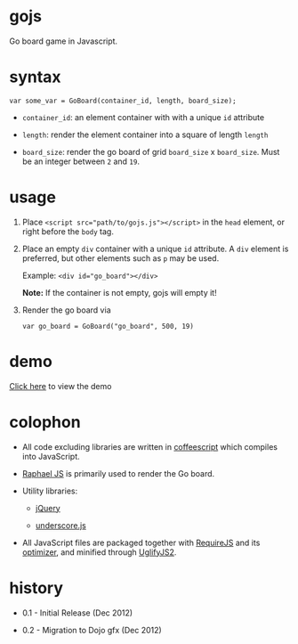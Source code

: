 gojs
====

Go board game in Javascript.

syntax
======

`var some_var = GoBoard(container_id, length, board_size);`

* `container_id`: an element container with with a unique `id` attribute

* `length`: render the element container into a square of length `length`

* `board_size`: render the go board of grid `board_size` x `board_size`. Must be an integer between `2` and `19`.

usage
=====

1. Place `<script src="path/to/gojs.js"></script>` in the `head` element, or right before the `body` tag.

2.	Place an empty `div` container with a unique `id` attribute. A `div` element is preferred, but other elements such as `p` may be used.

	Example:
	`<div id="go_board"></div>` 

	**Note:** If the container is not empty, gojs will empty it!

3. 	Render the go board via

	`var go_board = GoBoard("go_board", 500, 19)`

demo
====

[Click here](http://dashed.github.com/gojs/#demo) to view the demo

colophon
========

* All code excluding libraries are written in [coffeescript](http://coffeescript.org/) which compiles into JavaScript.

* [Raphael JS](http://raphaeljs.com/) is primarily used to render the Go board.

* Utility libraries:
	
	* [jQuery](http://jquery.com/)

	* [underscore.js](http://underscorejs.org/)

* All JavaScript files are packaged together with [RequireJS](http://requirejs.org/) and its [optimizer](http://requirejs.org/docs/optimization.html), and minified through [UglifyJS2](https://github.com/mishoo/UglifyJS2).


history
=======

* 0.1 - Initial Release (Dec 2012)

* 0.2 - Migration to Dojo gfx (Dec 2012)


